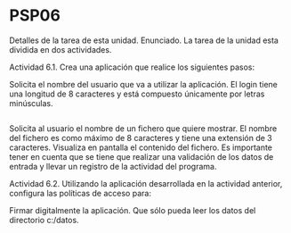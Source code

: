 # PSP06
Detalles de la tarea de esta unidad.
Enunciado.
La tarea de la unidad esta dividida en dos actividades.

Actividad 6.1. Crea una aplicación que realice los siguientes pasos:

Solicita el nombre del usuario que va a utilizar la aplicación. El login tiene una longitud de 8 caracteres y está compuesto únicamente por letras minúsculas.
```Java

```

Solicita al usuario el nombre de un fichero que quiere mostrar. El nombre del fichero es como máximo de 8 caracteres y tiene una extensión de 3 caracteres.
Visualiza en pantalla el contenido del fichero.
Es importante tener en cuenta que se tiene que realizar una validación de los datos de entrada y llevar un registro de la actividad del programa.

Actividad 6.2. Utilizando la aplicación desarrollada en la actividad anterior, configura las políticas de acceso para:

Firmar digitalmente la aplicación.
Que sólo pueda leer los datos del directorio c:/datos.
